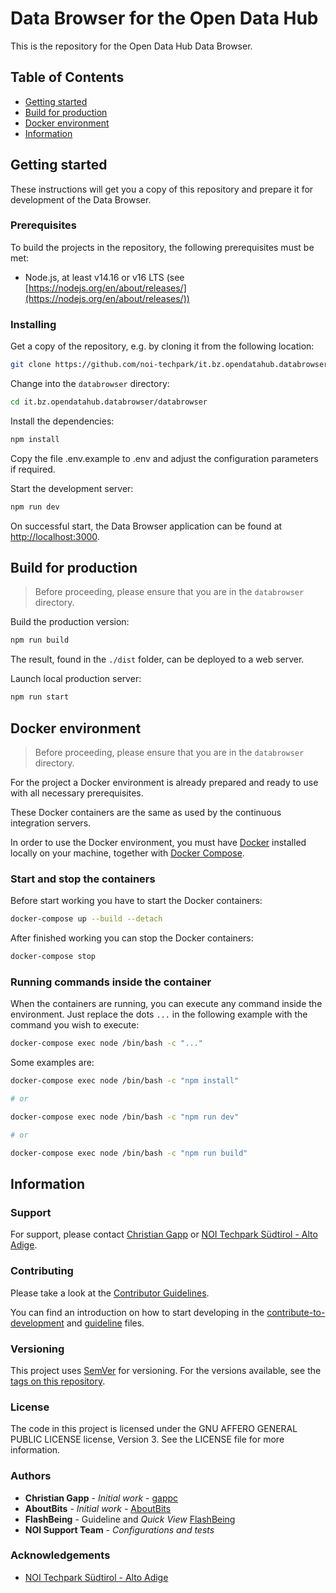 <!--
SPDX-FileCopyrightText: NOI Techpark <digital@noi.bz.it>

SPDX-License-Identifier: CC0-1.0
-->

# Data Browser for the Open Data Hub

This is the repository for the Open Data Hub Data Browser.

## Table of Contents

- [Getting started](#getting-started)
- [Build for production](#build-for-production)
- [Docker environment](#docker-environment)
- [Information](#information)

## Getting started

These instructions will get you a copy of this repository and prepare it for development of the Data Browser.

### Prerequisites

To build the projects in the repository, the following prerequisites must be met:

- Node.js, at least v14.16 or v16 LTS (see [https://nodejs.org/en/about/releases/](https://nodejs.org/en/about/releases/))

### Installing

Get a copy of the repository, e.g. by cloning it from the following location:

```bash
git clone https://github.com/noi-techpark/it.bz.opendatahub.databrowser
```

Change into the `databrowser` directory:

```bash
cd it.bz.opendatahub.databrowser/databrowser
```

Install the dependencies:

```bash
npm install
```

Copy the file .env.example to .env and adjust the configuration parameters if required.

Start the development server:

```bash
npm run dev
```

On successful start, the Data Browser application can be found at [http://localhost:3000](http://localhost:3000).

## Build for production

> Before proceeding, please ensure that you are in the `databrowser` directory.

Build the production version:

```bash
npm run build
```

The result, found in the `./dist` folder, can be deployed to a web server.

Launch local production server:

```bash
npm run start
```

## Docker environment

> Before proceeding, please ensure that you are in the `databrowser` directory.

For the project a Docker environment is already prepared and ready to use with all necessary prerequisites.

These Docker containers are the same as used by the continuous integration servers.

In order to use the Docker environment, you must have [Docker](https://docs.docker.com/install/) installed locally on your machine, together with [Docker Compose](https://docs.docker.com/compose/).

### Start and stop the containers

Before start working you have to start the Docker containers:

```bash
docker-compose up --build --detach
```

After finished working you can stop the Docker containers:

```bash
docker-compose stop
```

### Running commands inside the container

When the containers are running, you can execute any command inside the environment. Just replace the dots `...` in the following example with the command you wish to execute:

```bash
docker-compose exec node /bin/bash -c "..."
```

Some examples are:

```bash
docker-compose exec node /bin/bash -c "npm install"

# or

docker-compose exec node /bin/bash -c "npm run dev"

# or

docker-compose exec node /bin/bash -c "npm run build"
```

## Information

### Support

For support, please contact [Christian Gapp](https://github.com/gappc) or
[NOI Techpark Südtirol - Alto Adige](https://noi.bz.it/en).

### Contributing

Please take a look at the [Contributor Guidelines](https://github.com/noi-techpark/odh-docs/wiki/Contributor-Guidelines%3A-Getting-started).

You can find an introduction on how to start developing in the [contribute-to-development](./doc/contribute-to-development.md) and [guideline](./databrowser/guideline.md) files.

### Versioning

This project uses [SemVer](https://semver.org/) for versioning. For the versions available,
see the [tags on this repository](https://github.com/noi-techpark/it.bz.opendatahub.databrowser/tags).

### License

The code in this project is licensed under the GNU AFFERO GENERAL PUBLIC LICENSE license, Version 3. See the LICENSE file for more information.

### Authors

- **Christian Gapp** - _Initial work_ - [gappc](https://github.com/gappc)
- **AboutBits** - _Initial work_ - [AboutBits](https://github.com/aboutbits)
- **FlashBeing** - Guideline and _Quick View_ [FlashBeing](https://flashbeing.com/)
- **NOI Support Team** - _Configurations and tests_

### Acknowledgements

- [NOI Techpark Südtirol - Alto Adige](https://noi.bz.it/en)
